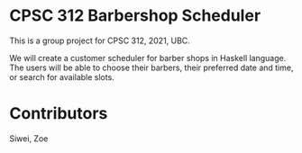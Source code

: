 # CPSC 312 Barbershop Scheduler

This is a group project for CPSC 312, 2021, UBC. 

We will create a customer scheduler for barber shops in Haskell language. The users will be able to choose their barbers, their preferred date and time, or search for available slots.

# Contributors
Siwei, Zoe